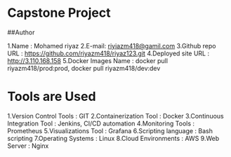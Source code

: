 # Capstone Project

##Author

1.Name : Mohamed riyaz
2.E-mail: riyiazm418@gamil.com
3.Github repo URL : https://github.com/riyazm418/riyaz123.git
4.Deployed site URL : http://3.110.168.158
5.Docker Images Name : docker pull riyazm418/prod:prod, docker pull riyazm418/dev:dev

# Tools are Used

1.Version Control Tools		:	GIT
2.Containerization Tool		:	Docker
3.Continuous Integration Tool	:	Jenkins, CI/CD automation
4.Monitoring Tools		:	Prometheus
5.Visualizations Tool		:	Grafana
6.Scripting language		:	Bash scripting
7.Operating Systems		:	Linux
8.Cloud Environments		:	AWS
9.Web Server			:	Nginx
